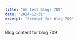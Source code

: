 ```yaml
---
title: "Ak test blogs 709"
date: "2024-12-31"
excerpt: "Excerpt for blog 709"
---
```


Blog content for blog 709